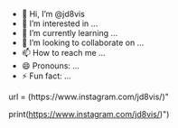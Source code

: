- 👋 Hi, I’m @jd8vis
- 👀 I’m interested in ...
- 🌱 I’m currently learning ...
- 💞️ I’m looking to collaborate on ...
- 📫 How to reach me ...
- 😄 Pronouns: ...
- ⚡ Fun fact: ...

<!---
jd8vis/jd8vis is a ✨ special ✨ repository because its `README.md` (this file) appears on your GitHub profile.
You can click the Preview link to take a look at your changes.
--->url = (https://www.instagram.com/jd8vis/)"
print(https://www.instagram.com/jd8vis/)")
